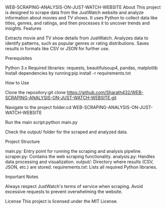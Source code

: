 WEB-SCRAPING-ANALYSIS-ON-JUST-WATCH-WEBSITE
About
This project is designed to scrape data from the JustWatch website and analyze information about movies and TV shows. It uses Python to collect data like titles, genres, and ratings, and then processes it to uncover trends and insights.
Features

Extracts movie and TV show details from JustWatch.
Analyzes data to identify patterns, such as popular genres or rating distributions.
Saves results in formats like CSV or JSON for further use.

Prerequisites

Python 3.x
Required libraries: requests, beautifulsoup4, pandas, matplotlib
Install dependencies by running:pip install -r requirements.txt



How to Use

Clone the repository:git clone https://github.com/Sharath432/WEB-SCRAPING-ANALYSIS-ON-JUST-WATCH-WEBSITE.git


Navigate to the project folder:cd WEB-SCRAPING-ANALYSIS-ON-JUST-WATCH-WEBSITE


Run the main script:python main.py


Check the output/ folder for the scraped and analyzed data.

Project Structure

main.py: Entry point for running the scraping and analysis pipeline.
scraper.py: Contains the web scraping functionality.
analysis.py: Handles data processing and visualization.
output/: Directory where results (CSV, JSON, etc.) are stored.
requirements.txt: Lists all required Python libraries.

Important Notes

Always respect JustWatch's terms of service when scraping.
Avoid excessive requests to prevent overwhelming the website.

License
This project is licensed under the MIT License.
